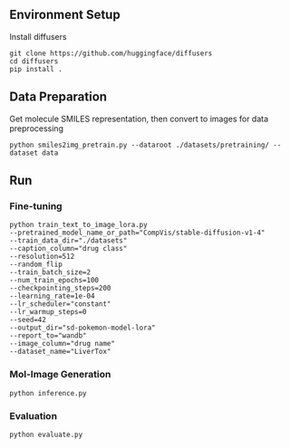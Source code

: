 ## Environment Setup
Install diffusers

```
git clone https://github.com/huggingface/diffusers
cd diffusers
pip install .
```

## Data Preparation
Get molecule SMILES representation, then convert to images for data preprocessing 
``` 
python smiles2img_pretrain.py --dataroot ./datasets/pretraining/ --dataset data
```

## Run
### Fine-tuning

```commandline
python train_text_to_image_lora.py
--pretrained_model_name_or_path="CompVis/stable-diffusion-v1-4"
--train_data_dir="./datasets"
--caption_column="drug class"
--resolution=512
--random_flip
--train_batch_size=2
--num_train_epochs=100
--checkpointing_steps=200
--learning_rate=1e-04
--lr_scheduler="constant"
--lr_warmup_steps=0
--seed=42
--output_dir="sd-pokemon-model-lora"
--report_to="wandb"
--image_column="drug name"
--dataset_name="LiverTox"
```

### Mol-Image Generation
```commandline
python inference.py
```


### Evaluation
````commandline
python evaluate.py
````
